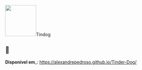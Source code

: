 <div align="start">
 <img src="https://user-images.githubusercontent.com/101142042/195425865-9187ef87-2c83-4b39-a677-7c5bac349bf9.png" width=100px />Tindog 
</div>

## 🐾 

__Disponível em___: https://alexandrepedroso.github.io/Tinder-Dog/
